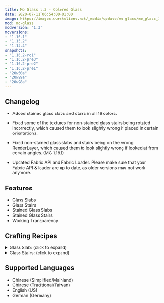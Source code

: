 ```yaml
---
title: Mo Glass 1.3 - Colored Glass
date: 2020-07-11T06:54:00+01:00
image: https://images.wurstclient.net/_media/update/mo-glass/mo_glass_1.3_540p.webp
mod: mo-glass
modversion: "1.3"
mcversions:
- "1.16.1"
- "1.15.2"
- "1.14.4"
snapshots:
- "1.16.2-rc1"
- "1.16.2-pre3"
- "1.16.2-pre2"
- "1.16.2-pre1"
- "20w30a"
- "20w29a"
- "20w28a"
---
```

## Changelog

- Added stained glass slabs and stairs in all 16 colors.

- Fixed some of the textures for non-stained glass stairs being rotated incorrectly, which caused them to look slightly wrong if placed in certain orientations.

- Fixed non-stained glass slabs and stairs being on the wrong RenderLayer, which caused them to look slightly wrong if looked at from certain angles. (MC 1.16.1)

- Updated Fabric API and Fabric Loader. Please make sure that your Fabric API & loader are up to date, as older versions may not work anymore.

## Features

- Glass Slabs
- Glass Stairs
- Stained Glass Slabs
- Stained Glass Stairs
- Working Transparency

## Crafting Recipes

<details>
  <summary>Glass Slab: (click to expand)</summary>
  
  ![glass slab crafting recipe](https://user-images.githubusercontent.com/10100202/69957444-5a2ddc80-150b-11ea-8c8c-e2afc5d72fb7.png)  
  ![glass slab stonecutter recipe](https://user-images.githubusercontent.com/10100202/70445670-2a974b00-1a9c-11ea-9a09-46c304cd167b.png)
</details>

<details>
  <summary>Glass Stairs: (click to expand)</summary>
  
  ![glass stairs crafting recipe](https://user-images.githubusercontent.com/10100202/69957446-5bf7a000-150b-11ea-8e61-d189de63333d.png)  
  ![glass stairs stonecutter recipe](https://user-images.githubusercontent.com/10100202/70445677-2c610e80-1a9c-11ea-8e1b-108863b47124.png)
</details>

## Supported Languages

- Chinese (Simplified/Mainland)
- Chinese (Traditional/Taiwan)
- English (US)
- German (Germany)
